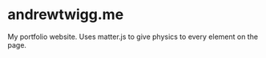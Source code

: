 # andrewtwigg.me

My portfolio website. Uses matter.js to give physics to every element on the page. 
